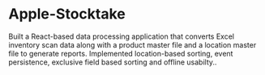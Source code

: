 # Apple-Stocktake
Built a React-based data processing application that converts Excel inventory scan data along with a product master file and a location master file to generate reports. Implemented location-based sorting, event persistence, exclusive field based sorting and offline usabilty..
